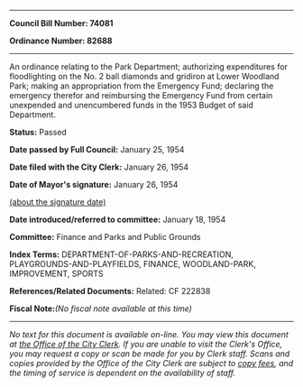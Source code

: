 

********

**Council Bill Number: 74081**
   
**Ordinance Number: 82688**
********

 An ordinance relating to the Park Department; authorizing expenditures for floodlighting on the No. 2 ball diamonds and gridiron at Lower Woodland Park; making an appropriation from the Emergency Fund; declaring the emergency therefor and reimbursing the Emergency Fund from certain unexpended and unencumbered funds in the 1953 Budget of said Department.

**Status:** Passed
   
**Date passed by Full Council:** January 25, 1954
   
**Date filed with the City Clerk:** January 26, 1954
   
**Date of Mayor's signature:** January 26, 1954
   
[(about the signature date)](/~public/approvaldate.htm)
   
   
   
**Date introduced/referred to committee:** January 18, 1954
   
**Committee:** Finance and Parks and Public Grounds
   
   
**Index Terms:** DEPARTMENT-OF-PARKS-AND-RECREATION, PLAYGROUNDS-AND-PLAYFIELDS, FINANCE, WOODLAND-PARK, IMPROVEMENT, SPORTS

**References/Related Documents:** Related: CF 222838

**Fiscal Note:**_(No fiscal note available at this time)_
********

_No text for this document is available on-line. You may view this document at [the Office of the City Clerk](http://www.seattle.gov/leg/clerk/contactUs.htm). If you are unable to visit the Clerk's Office, you may request a copy or scan be made for you by Clerk staff. Scans and copies provided by the Office of the City Clerk are subject to [copy fees](http://clerk.seattle.gov/~public/clerkfees.htm), and the timing of service is dependent on the availability of staff._

